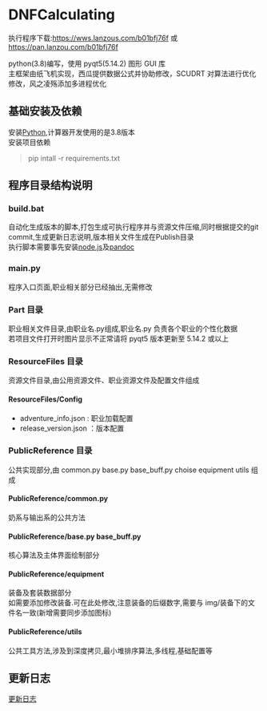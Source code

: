 # DNFCalculating

执行程序下载:https://wws.lanzous.com/b01bfj76f 或 https://pan.lanzou.com/b01bfj76f

python(3.8)编写，使用 pyqt5(5.14.2) 图形 GUI 库<br>
主框架由纸飞机实现，西瓜提供数据公式并协助修改，SCUDRT 对算法进行优化修改，风之凌殇添加多进程优化<br>

## 基础安装及依赖

安装[Python](https://www.python.org/),计算器开发使用的是3.8版本<br>
安装项目依赖<br>
> pip intall -r requirements.txt

<!-- ### 修改项目
* fork本项目
* 克隆(clone)你fork的项目到本地,如果clone速度太慢,可以在github.com后添加.cnpmjs.org,切换仓库,如
> 从<br>
> git clone https://github.com/wxh0402/DNFCalculating.git<br>
> 变成<br>
> git clone https://github.com.cnpmjs.org/wxh0402/DNFCalculating.git<br>
> 提示下载速度
* 新建分支并检出新分支,如
> git checkout -b ver0.1<br> -->

## 程序目录结构说明

### build.bat

自动化生成版本的脚本,打包生成可执行程序并与资源文件压缩,同时根据提交的git commit,生成更新日志说明,版本相关文件生成在Publish目录<br>
执行脚本需要事先安装[node.js](https://nodejs.org/zh-cn/download/)及[pandoc](https://github.com/jgm/pandoc/releases/tag/2.11.0.4)

### main.py

程序入口页面,职业相关部分已经抽出,无需修改<br>


### Part 目录

职业相关文件目录,由职业名.py组成,职业名.py 负责各个职业的个性化数据<br>
若项目文件打开时图片显示不正常请将 pyqt5 版本更新至 5.14.2 或以上<br>

### ResourceFiles 目录

资源文件目录,由公用资源文件、职业资源文件及配置文件组成<br>

#### ResourceFiles/Config
* adventure_info.json : 职业加载配置
* release_version.json ：版本配置

### PublicReference 目录

公共实现部分,由 common.py base.py base_buff.py choise equipment utils 组成

#### PublicReference/common.py
奶系与输出系的公共方法

#### PublicReference/base.py base_buff.py

核心算法及主体界面绘制部分

#### PublicReference/equipment

装备及套装数据部分<br>
如需要添加修改装备.可在此处修改,注意装备的后缀数字,需要与 img/装备下的文件名一致(新增需要同步添加图标)

#### PublicReference/utils

公共工具方法,涉及到深度拷贝,最小堆排序算法,多线程,基础配置等

## 更新日志

[更新日志](https://github.com/wxh0402/DNFCalculating/blob/master/CHANGELOG.md)
